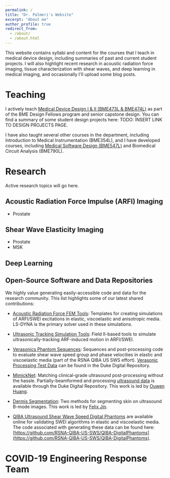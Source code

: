 ```yaml
---
permalink: /
title: "Dr. Palmeri's Website"
excerpt: "About me"
author_profile: true
redirect_from: 
  - /about/
  - /about.html
---
```


This website contains syllabi and content for the courses that I teach in
medical device design, including summaries of past and current student
projects. I will also highlight recent research in acoustic radiation force
imaging, tissue characterization with shear waves, and deep learning in
medical imaging, and occasionally I'll upload some blog posts.

# Teaching
I actively teach [Medical Device Design I & II (BME473L &
BME474L)](https://github.com/mlp6/Medical-Device-Design) as part of the BME
Design Fellows program and senior capstone design. You can find a summary of
some student design projects here: TODO: INSERT LINK TO DESIGN PROJECTS PAGE.

I have also taught several other courses in the department, including
Introduction to Medical Instrumentation (BME354L), and I have developed
courses, including [Medical Software Design
(BME547L)](https://github.com/mlp6/Medical-Software-Design/) and Biomedical
Circuit Analysis (BME790L).

# Research
Active research topics will go here.

## Acoustic Radiation Force Impulse (ARFI) Imaging
* Prostate

## Shear Wave Elasticity Imaging 
* Prostate
* MSK

## Deep Learning

## Open-Source Software and Data Repositories
We highly value generating easily-accessible code and data for the research community.  This list highlights some of our latest shared contributions:

* [Acoustic Radiation Force FEM Tools](https://github.com/mlp6/fem): Templates for creating simulations of ARFI/SWEI excitations in elastic, viscoelastic and anisotropic media.  LS-DYNA is the primary solver used in these simulations.

* [Ultrasonic Tracking Simulation Tools](https://github.com/mlp6/ultratrack): Field II-based tools to simulate ultrasonically-tracking ARF-induced motion in ARFI/SWEI.

* [Verasonics Phantom Sequences](https://github.com/RSNA-QIBA-US-SWS/VerasonicsPhantomSequences): Sequences and post-processing code to evaluate shear wave speed group and phase velocities in elastic and viscoelastic media (part of the RSNA QIBA US SWS effort). [Verasonic Processing Test Data](https://doi.org/10.7924/r4df6q75s) can be found in the Duke Digital Repository.

* [MimickNet](https://github.com/ouwen/mimicknet): Matching clinical-grade ultrasound post-processing without the hassle. Partially-beamformed and processing [ultrasound data](https://doi.org/10.7924/r49z94h1s) is available through the Duke Digital Repository.  This work is led by [Ouwen Huang](https://ouwen.io/).

* [Dermis Segmentation](https://github.com/fqjin/skin-segmentation): Two methods for segmenting skin on ultrasound B-mode images. This work is led by [Felix Jin](https://github.com/fqjin).

* [QIBA Ultrasound Shear Wave Speed Digital Phantoms](https://doi.org/10.7924/r4sj1f98c) are available online for validating SWEI algorithms in elastic and viscoelastic media.  The code associated with generating these data can be found here: [https://github.com/RSNA-QIBA-US-SWS/QIBA-DigitalPhantoms](https://github.com/RSNA-QIBA-US-SWS/QIBA-DigitalPhantoms).

# COVID-19 Engineering Response Team